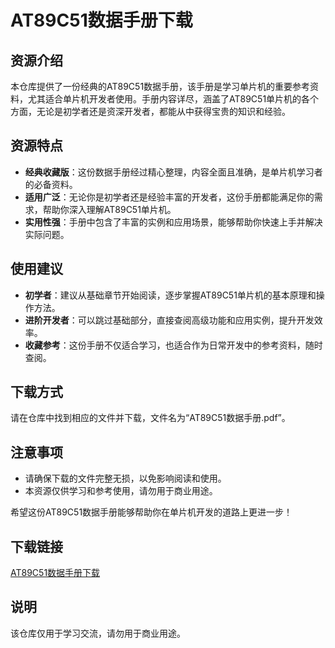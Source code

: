 # AT89C51数据手册下载

## 资源介绍

本仓库提供了一份经典的AT89C51数据手册，该手册是学习单片机的重要参考资料，尤其适合单片机开发者使用。手册内容详尽，涵盖了AT89C51单片机的各个方面，无论是初学者还是资深开发者，都能从中获得宝贵的知识和经验。

## 资源特点

- **经典收藏版**：这份数据手册经过精心整理，内容全面且准确，是单片机学习者的必备资料。
- **适用广泛**：无论你是初学者还是经验丰富的开发者，这份手册都能满足你的需求，帮助你深入理解AT89C51单片机。
- **实用性强**：手册中包含了丰富的实例和应用场景，能够帮助你快速上手并解决实际问题。

## 使用建议

- **初学者**：建议从基础章节开始阅读，逐步掌握AT89C51单片机的基本原理和操作方法。
- **进阶开发者**：可以跳过基础部分，直接查阅高级功能和应用实例，提升开发效率。
- **收藏参考**：这份手册不仅适合学习，也适合作为日常开发中的参考资料，随时查阅。

## 下载方式

请在仓库中找到相应的文件并下载，文件名为“AT89C51数据手册.pdf”。

## 注意事项

- 请确保下载的文件完整无损，以免影响阅读和使用。
- 本资源仅供学习和参考使用，请勿用于商业用途。

希望这份AT89C51数据手册能够帮助你在单片机开发的道路上更进一步！

## 下载链接
[AT89C51数据手册下载](https://pan.quark.cn/s/f82bab2eeb83)

## 说明

该仓库仅用于学习交流，请勿用于商业用途。
